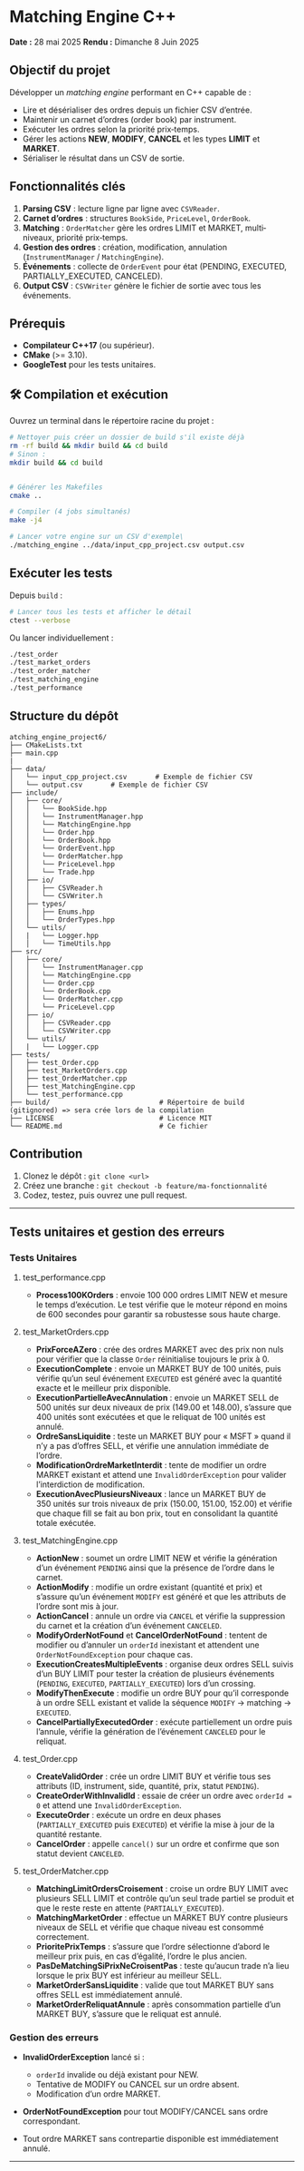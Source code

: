 # Matching Engine C++

**Date :** 28 mai 2025
**Rendu :** Dimanche 8 Juin 2025

##  Objectif du projet

Développer un *matching engine* performant en C++ capable de :

* Lire et désérialiser des ordres depuis un fichier CSV d’entrée.
* Maintenir un carnet d’ordres (order book) par instrument.
* Exécuter les ordres selon la priorité prix‐temps.
* Gérer les actions **NEW**, **MODIFY**, **CANCEL** et les types **LIMIT** et **MARKET**.
* Sérialiser le résultat dans un CSV de sortie.

##  Fonctionnalités clés

1. **Parsing CSV** : lecture ligne par ligne avec `CSVReader`.
2. **Carnet d’ordres** : structures `BookSide`, `PriceLevel`, `OrderBook`.
3. **Matching** : `OrderMatcher` gère les ordres LIMIT et MARKET, multi‐niveaux, priorité prix‐temps.
4. **Gestion des ordres** : création, modification, annulation (`InstrumentManager` / `MatchingEngine`).
5. **Événements** : collecte de `OrderEvent` pour état (PENDING, EXECUTED, PARTIALLY\_EXECUTED, CANCELED).
6. **Output CSV** : `CSVWriter` génère le fichier de sortie avec tous les événements.

##  Prérequis

* **Compilateur C++17** (ou supérieur).
* **CMake** (>= 3.10).
* **GoogleTest** pour les tests unitaires.

## 🛠️ Compilation et exécution

Ouvrez un terminal dans le répertoire racine du projet :

```bash
# Nettoyer puis créer un dossier de build s'il existe déjà
rm -rf build && mkdir build && cd build
# Sinon :
mkdir build && cd build


# Générer les Makefiles
cmake ..

# Compiler (4 jobs simultanés)
make -j4

# Lancer votre engine sur un CSV d'exemple\
./matching_engine ../data/input_cpp_project.csv output.csv
```

##  Exécuter les tests

Depuis `build` :

```bash
# Lancer tous les tests et afficher le détail
ctest --verbose
```

Ou lancer individuellement :

```bash
./test_order
./test_market_orders
./test_order_matcher
./test_matching_engine
./test_performance
```

##  Structure du dépôt

```
atching_engine_project6/
├── CMakeLists.txt
├── main.cpp
|
├── data/
│   └── input_cpp_project.csv       # Exemple de fichier CSV
│   └── output.csv       # Exemple de fichier CSV
├── include/
│   ├── core/
│   │   └── BookSide.hpp
│   │   └── InstrumentManager.hpp
│   │   └── MatchingEngine.hpp
│   │   └── Order.hpp
│   │   └── OrderBook.hpp
│   │   └── OrderEvent.hpp
│   │   └── OrderMatcher.hpp
│   │   └── PriceLevel.hpp
│   │   └── Trade.hpp
│   ├── io/
│   │   ├── CSVReader.h
│   │   └── CSVWriter.h
│   ├── types/
│   │   ├── Enums.hpp
│   │   └── OrderTypes.hpp
│   └── utils/
│   |   └── Logger.hpp
│   │   └── TimeUtils.hpp
├── src/
│   ├── core/
│   │   └── InstrumentManager.cpp
│   │   └── MatchingEngine.cpp
│   │   └── Order.cpp
│   │   └── OrderBook.cpp
│   │   └── OrderMatcher.cpp
│   │   └── PriceLevel.cpp
│   ├── io/
│   │   ├── CSVReader.cpp
│   │   └── CSVWriter.cpp
│   └── utils/
│   |   └── Logger.cpp
├── tests/
│   ├── test_Order.cpp
│   ├── test_MarketOrders.cpp
│   ├── test_OrderMatcher.cpp
│   ├── test_MatchingEngine.cpp
│   └── test_performance.cpp
├── build/                           # Répertoire de build (gitignored) => sera crée lors de la compilation
├── LICENSE                          # Licence MIT
└── README.md                        # Ce fichier
```

##  Contribution

1. Clonez le dépôt : `git clone <url>`
2. Créez une branche : `git checkout -b feature/ma-fonctionnalité`
3. Codez, testez, puis ouvrez une pull request.

---



##  Tests unitaires et gestion des erreurs

### Tests Unitaires
1. test_performance.cpp
   - **Process100KOrders** : envoie 100 000 ordres LIMIT NEW et mesure le temps d’exécution. Le test vérifie que le moteur répond en moins de 600 secondes pour garantir sa robustesse sous haute charge.

2. test_MarketOrders.cpp
   - **PrixForceAZero** : crée des ordres MARKET avec des prix non nuls pour vérifier que la classe `Order` réinitialise toujours le prix à 0.
   - **ExecutionComplete** : envoie un MARKET BUY de 100 unités, puis vérifie qu’un seul événement `EXECUTED` est généré avec la quantité exacte et le meilleur prix disponible.
   - **ExecutionPartielleAvecAnnulation** : envoie un MARKET SELL de 500 unités sur deux niveaux de prix (149.00 et 148.00), s’assure que 400 unités sont exécutées et que le reliquat de 100 unités est annulé.
   - **OrdreSansLiquidite** : teste un MARKET BUY pour « MSFT » quand il n’y a pas d’offres SELL, et vérifie une annulation immédiate de l’ordre.
   - **ModificationOrdreMarketInterdit** : tente de modifier un ordre MARKET existant et attend une `InvalidOrderException` pour valider l’interdiction de modification.
   - **ExecutionAvecPlusieursNiveaux** : lance un MARKET BUY de 350 unités sur trois niveaux de prix (150.00, 151.00, 152.00) et vérifie que chaque fill se fait au bon prix, tout en consolidant la quantité totale exécutée.

3. test_MatchingEngine.cpp
   - **ActionNew** : soumet un ordre LIMIT NEW et vérifie la génération d’un événement `PENDING` ainsi que la présence de l’ordre dans le carnet.
   - **ActionModify** : modifie un ordre existant (quantité et prix) et s’assure qu’un événement `MODIFY` est généré et que les attributs de l’ordre sont mis à jour.
   - **ActionCancel** : annule un ordre via `CANCEL` et vérifie la suppression du carnet et la création d’un événement `CANCELED`.
   - **ModifyOrderNotFound** et **CancelOrderNotFound** : tentent de modifier ou d’annuler un `orderId` inexistant et attendent une `OrderNotFoundException` pour chaque cas.
   - **ExecutionCreatesMultipleEvents** : organise deux ordres SELL suivis d’un BUY LIMIT pour tester la création de plusieurs événements (`PENDING`, `EXECUTED`, `PARTIALLY_EXECUTED`) lors d’un crossing.
   - **ModifyThenExecute** : modifie un ordre BUY pour qu’il corresponde à un ordre SELL existant et valide la séquence `MODIFY` → matching → `EXECUTED`.
   - **CancelPartiallyExecutedOrder** : exécute partiellement un ordre puis l’annule, vérifie la génération de l’événement `CANCELED` pour le reliquat.

4. test_Order.cpp
   - **CreateValidOrder** : crée un ordre LIMIT BUY et vérifie tous ses attributs (ID, instrument, side, quantité, prix, statut `PENDING`).
   - **CreateOrderWithInvalidId** : essaie de créer un ordre avec `orderId = 0` et attend une `InvalidOrderException`.
   - **ExecuteOrder** : exécute un ordre en deux phases (`PARTIALLY_EXECUTED` puis `EXECUTED`) et vérifie la mise à jour de la quantité restante.
   - **CancelOrder** : appelle `cancel()` sur un ordre et confirme que son statut devient `CANCELED`.

5. test_OrderMatcher.cpp
   - **MatchingLimitOrdersCroisement** : croise un ordre BUY LIMIT avec plusieurs SELL LIMIT et contrôle qu’un seul trade partiel se produit et que le reste reste en attente (`PARTIALLY_EXECUTED`).
   - **MatchingMarketOrder** : effectue un MARKET BUY contre plusieurs niveaux de SELL et vérifie que chaque niveau est consommé correctement.
   - **PrioritePrixTemps** : s’assure que l’ordre sélectionne d’abord le meilleur prix puis, en cas d’égalité, l’ordre le plus ancien.
   - **PasDeMatchingSiPrixNeCroisentPas** : teste qu’aucun trade n’a lieu lorsque le prix BUY est inférieur au meilleur SELL.
   - **MarketOrderSansLiquidite** : valide que tout MARKET BUY sans offres SELL est immédiatement annulé.
   - **MarketOrderReliquatAnnule** : après consommation partielle d’un MARKET BUY, s’assure que le reliquat est annulé.

### Gestion des erreurs

* **InvalidOrderException** lancé si :

  * `orderId` invalide ou déjà existant pour NEW.
  * Tentative de MODIFY ou CANCEL sur un ordre absent.
  * Modification d’un ordre MARKET.
* **OrderNotFoundException** pour tout MODIFY/CANCEL sans ordre correspondant.
* Tout ordre MARKET sans contrepartie disponible est immédiatement annulé.

---
